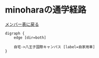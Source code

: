 # minoharaの通学経路

[メンバー表に戻る](member.md#メンバー表)

```graphviz
digraph {
    edge [dir=both]
    
    自宅->八王子国際キャンパス [label=自家用車]
}
```
